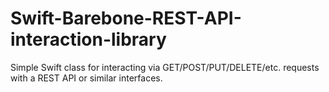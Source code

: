 # Swift-Barebone-REST-API-interaction-library
Simple Swift class for interacting via GET/POST/PUT/DELETE/etc. requests with a REST API or similar interfaces.
